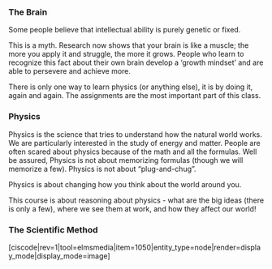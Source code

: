 ### The Brain

Some people believe that intellectual ability is purely genetic or fixed.

This is a myth. Research now shows that your brain is like a muscle; the more you apply it and struggle, the more it grows. People who learn to recognize this fact about their own brain develop a ‘growth mindset’ and are able to persevere and achieve more.

There is only one way to learn physics (or anything else), it is by doing it, again and again. The assignments are the most important part of this class.

### Physics

Physics is the science that tries to understand how the natural world works. We are particularly interested in the study of energy and matter. People are often scared about physics because of the math and all the formulas. Well be assured, Physics is not about memorizing formulas (though we will memorize a few). Physics is not about “plug-and-chug”.

Physics is about changing how you think about the world around you.

This course is about reasoning about physics - what are the big ideas (there is only a few), where we see them at work, and how they affect our world!

### The Scientific Method

[ciscode|rev=1|tool=elmsmedia|item=1050|entity_type=node|render=display_mode|display_mode=image]

